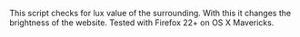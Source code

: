 This script checks for lux value of the surrounding. With this it changes the brightness of the website. Tested with Firefox 22+ on OS X Mavericks.
